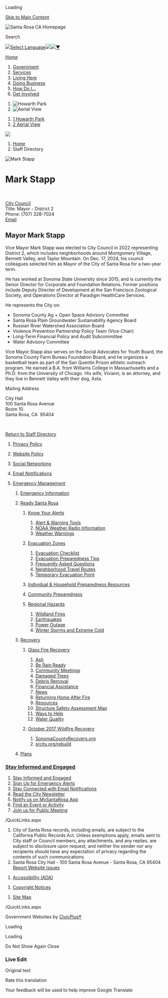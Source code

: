 Loading

[Skip to Main Content](https://www.srcity.org/Directory.aspx?EID=740%2F)

![Santa Rosa CA Homepage](https://www.srcity.org/ImageRepository/Document?documentID=42207)

Search

![](https://www.google.com/images/cleardot.gif)[Select Language![](https://www.google.com/images/cleardot.gif)​![](https://www.google.com/images/cleardot.gif)▼](https://www.srcity.org/Directory.aspx?EID=740)

[Home](https://www.srcity.org)

1. [Government](https://www.srcity.org/2131/Government)
2. [Services](https://www.srcity.org/27/Services)
3. [Living Here](https://www.srcity.org/31/Living-Here)
4. [Doing Business](https://www.srcity.org/35/Doing-Business)
5. [How Do I...](https://www.srcity.org/9/How-Do-I)
6. [Get Involved](https://www.srcity.org/4064/Get-Involved)

<!--THE END-->

1. ![Howarth Park](https://www.srcity.org/ImageRepository/Document?documentID=43788 "Howarth Park")
2. ![Aerial View](https://www.srcity.org/ImageRepository/Document?documentID=43787 "Aerial View")

<!--THE END-->

1. [1 Howarth Park](https://www.srcity.org/Directory.aspx?EID=740%2F)
2. [2 Aerial View](https://www.srcity.org/Directory.aspx?EID=740%2F)

<!--THE END-->

![](https://www.srcity.org/ImageRepository/Document?documentID=42208)

1. [Home](https://www.srcity.org)
2. Staff Directory

![Mark Stapp](https://www.srcity.org/ImageRepository/Document?documentID=38723 "Mark Stapp")

# Mark Stapp

 

[City Council](https://www.srcity.org/Directory.aspx?DID=112)  
Title: Mayor - District 2  
Phone: (707) 328-7024  
[Email](mailto:MStapp@srcity.org)

## Mayor Mark Stapp

Vice Mayor Mark Stapp was elected to City Council in 2022 representing District 2, which includes neighborhoods around Montgomery Village, Bennett Valley, and Taylor Mountain. On Dec. 17, 2024, his council colleagues selected him as Mayor of the City of Santa Rosa for a two-year term. 

He has worked at Sonoma State University since 2015, and is currently the Senior Director for Corporate and Foundation Relations. Former positions include Deputy Director of Development at the San Francisco Zoological Society, and Operations Director at Paradigm HealthCare Services. 

He represents the City on:

- Sonoma County Ag + Open Space Advisory Committee
- Santa Rosa Plain Groundwater Sustainability Agency Board
- Russian River Watershed Association Board
- Violence Prevention Partnership Policy Team (Vice-Chair)
- Long-Term Financial Policy and Audit Subcommittee
- Water Advisory Committee

Vice Mayor Stapp also serves on the Social Advocates for Youth Board, the Sonoma County Farm Bureau Foundation Board, and he organizes a basketball team as part of the San Quentin Prison athletic outreach program. He earned a B.A. from Williams College in Massachusetts and a Ph.D. from the University of Chicago. His wife, Viviann, is an attorney, and they live in Bennett Valley with their dog, Asta.

Mailing Address

City Hall  
100 Santa Rosa Avenue  
Room 10  
Santa Rosa, CA  95404

 

[Return to Staff Directory](https://www.srcity.org/Directory.aspx)

1. [Privacy Policy](https://www.srcity.org/124/Privacy-Policy)
2. [Website Policy](https://www.srcity.org/125/Website-Policy)
3. [Social Networking](https://www.srcity.org/2286/Social-Networking)
4. [Email Notifications](https://www.srcity.org/2370/Email-Notifications)
5. [Emergency Management](https://www.srcity.org/3926/Emergency-Management)
   
   1. [Emergency Information](https://www.srcity.org/3255/Emergency-Information)
   2. [Ready Santa Rosa](https://www.srcity.org/3254/Ready-Santa-Rosa)
      
      1. [Know Your Alerts](https://www.srcity.org/3123/Know-Your-Alerts)
         
         1. [Alert &amp; Warning Tools](https://www.srcity.org/3184/Alert-Warning-Tools)
         2. [NOAA Weather Radio Information](https://www.srcity.org/3540/NOAA-Weather-Radio-Information)
         3. [Weather Warnings](https://www.srcity.org/3122/Weather-Warnings)
      2. [Evacuation Zones](https://www.srcity.org/3368/Evacuation-Zones)
         
         1. [Evacuation Checklist](https://www.srcity.org/3181/Evacuation-Checklist)
         2. [Evacuation Preparedness Tips](https://www.srcity.org/3182/Evacuation-Preparedness-Tips)
         3. [Frequently Asked Questions](https://www.srcity.org/3183/Frequently-Asked-Questions)
         4. [Neighborhood Travel Routes](https://www.srcity.org/3374/Neighborhood-Travel-Routes)
         5. [Temporary Evacuation Point](https://www.srcity.org/4235/Temporary-Evacuation-Point)
      3. [Individual &amp; Household Preparedness Resources](https://www.srcity.org/3252/Individual-Household-Preparedness-Resour)
      4. [Community Preparedness](https://www.srcity.org/2558/Community-Preparedness)
      5. [Regional Hazards](https://www.srcity.org/3270/Regional-Hazards)
         
         1. [Wildland Fires](https://www.srcity.org/2298/Wildland-Fires)
         2. [Earthquakes](https://www.srcity.org/455/Earthquakes)
         3. [Power Outage](https://www.srcity.org/3120/Power-Outage)
         4. [Winter Storms and Extreme Cold](https://www.srcity.org/2291/Winter-Storms-and-Extreme-Cold)
   3. [Recovery](https://www.srcity.org/3273/Recovery)
      
      1. [Glass Fire Recovery](https://www.srcity.org/3406/Glass-Fire-Recovery)
         
         01. [Ash](https://www.srcity.org/3422/Ash)
         02. [Be Rain Ready](https://www.srcity.org/3411/Be-Rain-Ready)
         03. [Community Meetings](https://www.srcity.org/3427/Community-Meetings)
         04. [Damaged Trees](https://www.srcity.org/3434/Damaged-Trees)
         05. [Debris Removal](https://www.srcity.org/3416/Debris-Removal)
         06. [Financial Assistance](https://www.srcity.org/3443/Financial-Assistance)
         07. [News](https://www.srcity.org/3438/News)
         08. [Returning Home After Fire](https://www.srcity.org/3413/Returning-Home-After-Fire)
         09. [Resources](https://www.srcity.org/3415/Resources)
         10. [Structure Safety Assessment Map](https://www.srcity.org/3412/Structure-Safety-Assessment-Map)
         11. [Ways to Help](https://www.srcity.org/3420/Ways-to-Help)
         12. [Water Quality](https://www.srcity.org/993)
      2. [October 2017 Wildfire Recovery](https://www.srcity.org/3266/October-2017-Wildfire-Recovery)
         
         1. [SonomaCountyRecovers.org](https://www.sonomacountyrecovers.org)
         2. [srcity.org/rebuild](https://www.srcity.org/3018/Rebuilding)
   4. [Plans](https://www.srcity.org/4115/Plans)

<!--THE END-->

### [Stay Informed and Engaged](https://www.srcity.org/QuickLinks.aspx?CID=437)

1. [Stay Informed and Engaged](https://www.srcity.org/3814)
2. [Sign Up for Emergency Alerts](https://www.srcity.org/2370)
3. [Stay Connected with Email Notifications](https://www.srcity.org/2370)
4. [Read the City Newsletter](https://www.srcity.org/3286)
5. [Notify us on MySantaRosa App](https://www.srcity.org/515)
6. [Find an Event or Activity](https://www.srcity.org/calendar.aspx)
7. [Join us for Public Meeting](https://santa-rosa.legistar.com/Calendar.aspx)

/QuickLinks.aspx

1. City of Santa Rosa records, including emails, are subject to the California Public Records Act. Unless exemptions apply, emails sent to City staff or Council members, any attachments, and any replies, are subject to disclosure upon request, and neither the sender nor any recipients should have any expectation of privacy regarding the contents of such communications.
2. Santa Rosa City Hall - 100 Santa Rosa Avenue - Santa Rosa, CA 95404  
   [Report Website Issues](mailto:webmaster@srcity.org)

<!--THE END-->

1. [Accessibility (ADA)](https://www.srcity.org/accessibility)

<!--THE END-->

1. [Copyright Notices](https://www.srcity.org/copyright)

<!--THE END-->

1. [Site Map](https://www.srcity.org/sitemap)

/QuickLinks.aspx

Government Websites by [CivicPlus®](https://connect.civicplus.com/referral)

Loading

Loading

Do Not Show Again Close

### Live Edit

Original text

Rate this translation

Your feedback will be used to help improve Google Translate